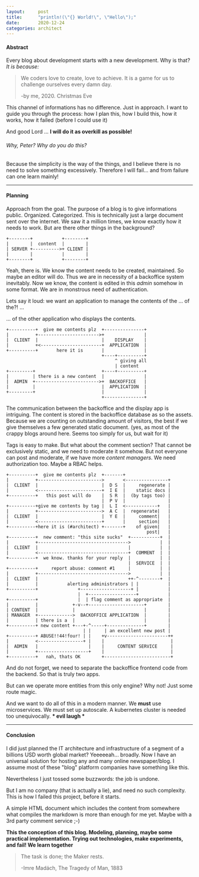 ```yaml
---
layout:     post
title:      "println!(\"{} World!\", \"Hello\");"
date:       2020-12-24
categories: architect
---
```


#### Abstract

Every blog about development starts with a new development. Why is that? _It is because:_

> We coders love to create, love to achieve. It is a game for us to challenge ourselves every damn day.
> 
> -by me, 2020. Christmas Eve

This channel of informations has no difference.
Just in approach. I want to guide you through the process:
how I plan this, how I build this, how it works, how it failed (before I could use it)

And good Lord ... **I will do it as overkill as possible!**

###### Why, Peter? Why do you do this?

Because the simplicity is the way of the things, and I believe there is no need to solve something excessively.
Therefore I will fail... and from failure can one learn mainly!

---

#### Planning

Approach from the goal. The purpose of a blog is to give informations public. Organized. Categorized.
This is technically just a large document sent over the internet.
We saw it a million times, we know exactly how it needs to work. But are there other things in the background?

```
+--------+           +--------+
|        |  content  |        |
| SERVER +---------->+ CLIENT |
|        |           |        |
+--------+           +--------+
```

Yeah, there is. We know the content needs to be created, maintained. So maybe an editor will do.
Thus we are in necessity of a backoffice system inevitably.
Now we know, the content is edited in this _admin_ somehow in some format. We are in monstrous need of authentication.

Lets say it loud: we want an application to manage the contents of the ... of the?! ...

... of the other application who displays the contents.

```
+----------+  give me contents plz  +---------------+
|          +----------------------->+               |
|  CLIENT  |                        |    DISPLAY    |
|          +<-----------------------+  APPLICATION  |
+----------+       here it is       |               |
                                    +----+----------+
                                         ^ giving all
                                         | content
+---------+                         +----+----------+
|         | there is a new content  |               |
|  ADMIN  +------------------------>+  BACKOFFICE   |
|         |                         |  APPLICATION  |
+---------+                         |               |
                                    +---------------+
```

The communication between the backoffice and the display app is intriguing. The content is stored in the backoffice database as so the assets.
Because we are counting on outstanding amount of visitors, the best if we give themselves a few generated static document.
(yes, as most of the crappy blogs around here. Seems too simply for us, but wait for it)  

Tags is easy to make. But what about the comment section? That cannot be exclusively static, and we need to moderate it somehow.
But not everyone can post and moderate, if we have more _content managers_.
We need authorization too. Maybe a RBAC helps.

```
+----------+  give me contents plz  +-------+
|          +------------------------>       <----------------+
|  CLIENT  |                        |  D S  |     regenerate |
|          <------------------------+  I E  |    static docs |
+----------+   this post will do    |  S R  |  (by tags too) |
                                    |  P V  |                |
+----------+give me contents by tag |  L I  <------------+   |
|          +------------------------>  A C  |  regenerate|   |
|  CLIENT  |                        |  Y E  |     comment|   |
|          <------------------------+       |     section|   |
+----------+here it is (#architect) +-------+    of given|   |
                                                     post|   |
+----------+  new comment: "this site sucks"  +-----------+  |
|          +---------------------------------->           |  |
|  CLIENT  |                                  |           |  |
|          <----------------------------------+  COMMENT  |  |
+----------+  we know. thanks for your reply  |           |  |
                                              |  SERVICE  |  |
+----------+     report abuse: comment #1     |           |  |
|          +---------------------------------->           |  |
|  CLIENT  |                                  ++-^--------+  |
|          |           alerting administrators | |           |
+----------+               +-------------------+ |           |
                           |  +------------------+           |
+----------+               |  | flag comment as appropriate  |
|          |             +-v--+---------------------+        |
| CONTENT  |             |                          |        |
| MANAGER  +------------->  BACKOFFICE APPLICATION  |        |
|          | there is a  |                          |        |
+----------+ new content +---+-^-----+--------------+        |
                             | |     | an excellent new post |
+----------+ ABUSE!!44!four! | |    +v-----------------------++
|          <-----------------+ |    |                         |
|  ADMIN   |                   |    |     CONTENT SERVICE     |
|          +-------------------+    |                         |
+----------+   nah, thats OK        +-------------------------+

```

And do not forget, we need to separate the backoffice frontend code from the backend. So that is truly two apps.

But can we operate more entities from this only engine? Why not! Just some route magic.

And we want to do all of this in a modern manner. We **must** use microservices. We must set up autoscale.
A kubernetes cluster is needed too unequivocally. __* evil laugh *__

---

#### Conclusion

I did just planned the IT architecture and infrastructure of a segment of a billions USD worth global market?
Yeeeeeah... broadly. Now I have an universal solution for hosting any and many online newspaper/blog.
I assume most of these "blog" platform companies have something like this.

Nevertheless I just tossed some buzzwords: the job is undone.

But I am no company (that is actually a lie), and need no such complexity.
This is how I failed this project, before it starts.

A simple HTML document which includes the content from somewhere what compiles the markdown is more than enough for me yet.
Maybe with a 3rd party comment service ;-)

**This the conception of this blog. Modeling, planning, maybe some practical implementation.
Trying out technologies, make experiments, and fail!
We learn together**

> The task is done; the Maker rests.
>
> -Imre Madách, The Tragedy of Man, 1883